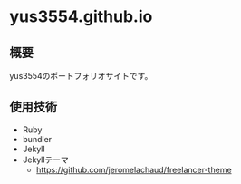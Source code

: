 # yus3554.github.io

## 概要

yus3554のポートフォリオサイトです。

## 使用技術

- Ruby
- bundler
- Jekyll
- Jekyllテーマ
  - https://github.com/jeromelachaud/freelancer-theme

